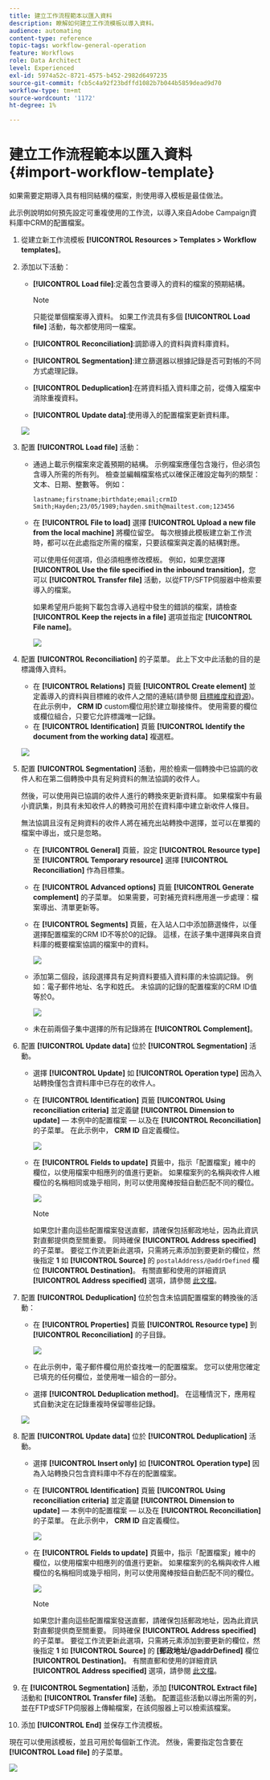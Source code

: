 ```yaml
---
title: 建立工作流程範本以匯入資料
description: 瞭解如何建立工作流模板以導入資料。
audience: automating
content-type: reference
topic-tags: workflow-general-operation
feature: Workflows
role: Data Architect
level: Experienced
exl-id: 5974a52c-8721-4575-b452-2982d6497235
source-git-commit: fcb5c4a92f23bdffd1082b7b044b5859dead9d70
workflow-type: tm+mt
source-wordcount: '1172'
ht-degree: 1%

---
```


# 建立工作流程範本以匯入資料 {#import-workflow-template}

如果需要定期導入具有相同結構的檔案，則使用導入模板是最佳做法。

此示例說明如何預先設定可重複使用的工作流，以導入來自Adobe Campaign資料庫中CRM的配置檔案。

1. 從建立新工作流模板 **[!UICONTROL Resources > Templates > Workflow templates]**。
1. 添加以下活動：

   * **[!UICONTROL Load file]**:定義包含要導入的資料的檔案的預期結構。

      >[!NOTE]
      >
      >只能從單個檔案導入資料。 如果工作流具有多個 **[!UICONTROL Load file]** 活動，每次都使用同一檔案。

   * **[!UICONTROL Reconciliation]**:調節導入的資料與資料庫資料。
   * **[!UICONTROL Segmentation]**:建立篩選器以根據記錄是否可對帳的不同方式處理記錄。
   * **[!UICONTROL Deduplication]**:在將資料插入資料庫之前，從傳入檔案中消除重複資料。
   * **[!UICONTROL Update data]**:使用導入的配置檔案更新資料庫。

   ![](assets/import_template_example0.png)

1. 配置 **[!UICONTROL Load file]** 活動：

   * 通過上載示例檔案來定義預期的結構。 示例檔案應僅包含幾行，但必須包含導入所需的所有列。 檢查並編輯檔案格式以確保正確設定每列的類型：文本、日期、整數等。 例如：

      ```
      lastname;firstname;birthdate;email;crmID
      Smith;Hayden;23/05/1989;hayden.smith@mailtest.com;123456
      ```

   * 在 **[!UICONTROL File to load]** 選擇 **[!UICONTROL Upload a new file from the local machine]** 將欄位留空。 每次根據此模板建立新工作流時，都可以在此處指定所需的檔案，只要該檔案與定義的結構對應。

      可以使用任何選項，但必須相應修改模板。 例如，如果您選擇 **[!UICONTROL Use the file specified in the inbound transition]**，您可以 **[!UICONTROL Transfer file]** 活動，以從FTP/SFTP伺服器中檢索要導入的檔案。

      如果希望用戶能夠下載包含導入過程中發生的錯誤的檔案，請檢查 **[!UICONTROL Keep the rejects in a file]** 選項並指定 **[!UICONTROL File name]**。

      ![](assets/import_template_example1.png)

1. 配置 **[!UICONTROL Reconciliation]** 的子菜單。 此上下文中此活動的目的是標識傳入資料。

   * 在 **[!UICONTROL Relations]** 頁籤 **[!UICONTROL Create element]** 並定義導入的資料與目標維的收件人之間的連結(請參閱 [目標維度和資源](../../automating/using/query.md#targeting-dimensions-and-resources))。 在此示例中， **CRM ID** custom欄位用於建立聯接條件。 使用需要的欄位或欄位組合，只要它允許標識唯一記錄。
   * 在 **[!UICONTROL Identification]** 頁籤 **[!UICONTROL Identify the document from the working data]** 複選框。

   ![](assets/import_template_example2.png)

1. 配置 **[!UICONTROL Segmentation]** 活動，用於檢索一個轉換中已協調的收件人和在第二個轉換中具有足夠資料的無法協調的收件人。

   然後，可以使用與已協調的收件人進行的轉換來更新資料庫。 如果檔案中有最小資訊集，則具有未知收件人的轉換可用於在資料庫中建立新收件人條目。

   無法協調且沒有足夠資料的收件人將在補充出站轉換中選擇，並可以在單獨的檔案中導出，或只是忽略。

   * 在 **[!UICONTROL General]** 頁籤，設定 **[!UICONTROL Resource type]** 至 **[!UICONTROL Temporary resource]** 選擇 **[!UICONTROL Reconciliation]** 作為目標集。
   * 在 **[!UICONTROL Advanced options]** 頁籤 **[!UICONTROL Generate complement]** 的子菜單。 如果需要，可對補充資料應用進一步處理：檔案導出、清單更新等。
   * 在 **[!UICONTROL Segments]** 頁籤，在入站人口中添加篩選條件，以僅選擇配置檔案的CRM ID不等於0的記錄。 這樣，在該子集中選擇與來自資料庫的概要檔案協調的檔案中的資料。

      ![](assets/import_template_example3.png)

   * 添加第二個段，該段選擇具有足夠資料要插入資料庫的未協調記錄。 例如：電子郵件地址、名字和姓氏。 未協調的記錄的配置檔案的CRM ID值等於0。

      ![](assets/import_template_example3_2.png)

   * 未在前兩個子集中選擇的所有記錄將在 **[!UICONTROL Complement]**。

1. 配置 **[!UICONTROL Update data]** 位於 **[!UICONTROL Segmentation]** 活動。

   * 選擇 **[!UICONTROL Update]** 如 **[!UICONTROL Operation type]** 因為入站轉換僅包含資料庫中已存在的收件人。
   * 在 **[!UICONTROL Identification]** 頁籤 **[!UICONTROL Using reconciliation criteria]** 並定義鍵 **[!UICONTROL Dimension to update]**  — 本例中的配置檔案 — 以及在 **[!UICONTROL Reconciliation]** 的子菜單。 在此示例中， **CRM ID** 自定義欄位。

      ![](assets/import_template_example6.png)

   * 在 **[!UICONTROL Fields to update]** 頁籤中，指示「配置檔案」維中的欄位，以使用檔案中相應列的值進行更新。 如果檔案列的名稱與收件人維欄位的名稱相同或幾乎相同，則可以使用魔棒按鈕自動匹配不同的欄位。

      ![](assets/import_template_example6_2.png)

      >[!NOTE]
      >
      >如果您計畫向這些配置檔案發送直郵，請確保包括郵政地址，因為此資訊對直郵提供商至關重要。 同時確保 **[!UICONTROL Address specified]** 的子菜單。 要從工作流更新此選項，只需將元素添加到要更新的欄位，然後指定 **1** 如 **[!UICONTROL Source]** 的 `postalAddress/@addrDefined` 欄位 **[!UICONTROL Destination]**。 有關直郵和使用的詳細資訊 **[!UICONTROL Address specified]** 選項，請參閱 [此文檔](../../channels/using/about-direct-mail.md#recommendations)。

1. 配置 **[!UICONTROL Deduplication]** 位於包含未協調配置檔案的轉換後的活動：

   * 在 **[!UICONTROL Properties]** 頁籤 **[!UICONTROL Resource type]** 到 **[!UICONTROL Reconciliation]** 的子目錄。

      ![](assets/import_template_example4.png)

   * 在此示例中，電子郵件欄位用於查找唯一的配置檔案。 您可以使用您確定已填充的任何欄位，並使用唯一組合的一部分。
   * 選擇 **[!UICONTROL Deduplication method]**。 在這種情況下，應用程式自動決定在記錄重複時保留哪些記錄。

   ![](assets/import_template_example7.png)

1. 配置 **[!UICONTROL Update data]** 位於 **[!UICONTROL Deduplication]** 活動。

   * 選擇 **[!UICONTROL Insert only]** 如 **[!UICONTROL Operation type]** 因為入站轉換只包含資料庫中不存在的配置檔案。
   * 在 **[!UICONTROL Identification]** 頁籤 **[!UICONTROL Using reconciliation criteria]** 並定義鍵 **[!UICONTROL Dimension to update]**  — 本例中的配置檔案 — 以及在 **[!UICONTROL Reconciliation]** 的子菜單。 在此示例中， **CRM ID** 自定義欄位。

      ![](assets/import_template_example6.png)

   * 在 **[!UICONTROL Fields to update]** 頁籤中，指示「配置檔案」維中的欄位，以使用檔案中相應列的值進行更新。 如果檔案列的名稱與收件人維欄位的名稱相同或幾乎相同，則可以使用魔棒按鈕自動匹配不同的欄位。

      ![](assets/import_template_example6_2.png)

      >[!NOTE]
      >
      >如果您計畫向這些配置檔案發送直郵，請確保包括郵政地址，因為此資訊對直郵提供商至關重要。 同時確保 **[!UICONTROL Address specified]** 的子菜單。 要從工作流更新此選項，只需將元素添加到要更新的欄位，然後指定 **1** 如 **[!UICONTROL Source]** 的 **[郵政地址/@addrDefined]** 欄位 **[!UICONTROL Destination]**。 有關直郵和使用的詳細資訊 **[!UICONTROL Address specified]** 選項，請參閱 [此文檔](../../channels/using/about-direct-mail.md#recommendations)。

1. 在 **[!UICONTROL Segmentation]** 活動，添加 **[!UICONTROL Extract file]** 活動和 **[!UICONTROL Transfer file]** 活動。 配置這些活動以導出所需的列，並在FTP或SFTP伺服器上傳輸檔案，在該伺服器上可以檢索該檔案。
1. 添加 **[!UICONTROL End]** 並保存工作流模板。

現在可以使用該模板，並且可用於每個新工作流。 然後，需要指定包含要在 **[!UICONTROL Load file]** 的子菜單。

![](assets/import_template_example9.png)
